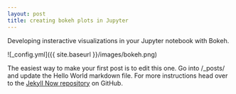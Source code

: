 ```yaml
---
layout: post
title: creating bokeh plots in Jupyter
---
```


Developing insteractive visualizations in your Jupyter notebook with Bokeh.

![_config.yml]({{ site.baseurl }}/images/bokeh.png)

The easiest way to make your first post is to edit this one. Go into /_posts/ and update the Hello World markdown file. For more instructions head over to the [Jekyll Now repository](https://github.com/barryclark/jekyll-now) on GitHub.
